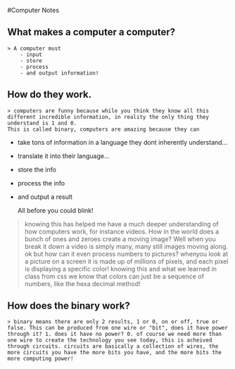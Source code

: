 #Computer Notes
## What makes a computer a computer?
    > A computer must
        - input
        - store
        - process
        - and output information!

## How do they work.
    > computers are funny because while you think they know all this different incredible information, in reality the only thing they understand is 1 and 0. 
    This is called binary, computers are amazing because they can

- take tons of information in a language they dont inherently understand...
- translate it into their language...
- store the info
- process the info
- and output a result

    All before you could blink!
> knowing this has helped me have a much deeper understanding of how computers work, for instance videos. How in the world does a bunch of ones and zeroes create a moving image? Well when you break it down a video is simply many, many still images moving along. ok but how can it even process numbers to pictures? whenyou look at a picture on a screen it is made up of millions of pixels, and each pixel is displaying a specific color! knowing this and what we learned in class from css we know that colors can just be a sequence of numbers, like the hexa decimal method!

## How does the binary work?
    > binary means there are only 2 results, 1 or 0, on or off, true or false. This can be produced from one wire or "bit", does it have power through it? 1. does it have no power? 0. of course we need more than one wire to create the technology you see today, this is acheived through circuits. circuits are basically a collection of wires, the more circuits you have the more bits you have, and the more bits the more computing power!

